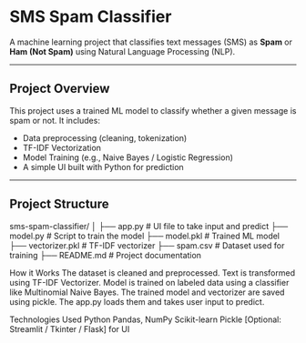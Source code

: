 # SMS Spam Classifier

A machine learning project that classifies text messages (SMS) as **Spam** or **Ham (Not Spam)** using Natural Language Processing (NLP).

---

## Project Overview

This project uses a trained ML model to classify whether a given message is spam or not. It includes:
- Data preprocessing (cleaning, tokenization)
- TF-IDF Vectorization
- Model Training (e.g., Naive Bayes / Logistic Regression)
- A simple UI built with Python for prediction

---

## Project Structure
sms-spam-classifier/
│
├── app.py # UI file to take input and predict
├── model.py # Script to train the model
├── model.pkl # Trained ML model
├── vectorizer.pkl # TF-IDF vectorizer
├── spam.csv # Dataset used for training
├── README.md # Project documentation

How it Works
The dataset is cleaned and preprocessed.
Text is transformed using TF-IDF Vectorizer.
Model is trained on labeled data using a classifier like Multinomial Naive Bayes.
The trained model and vectorizer are saved using pickle.
The app.py loads them and takes user input to predict.

Technologies Used
Python
Pandas, NumPy
Scikit-learn
Pickle
[Optional: Streamlit / Tkinter / Flask] for UI
